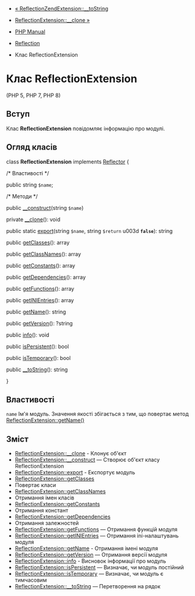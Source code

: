 - [«
ReflectionZendExtension::\_\_toString](reflectionzendextension.tostring.md)
- [ReflectionExtension::\_\_clone »](reflectionextension.clone.md)

- [PHP Manual](index.md)
- [Reflection](book.reflection.md)
- Клас ReflectionExtension

# Клас ReflectionExtension

(PHP 5, PHP 7, PHP 8)

## Вступ

Клас **ReflectionExtension** повідомляє інформацію про модулі.

## Огляд класів

class **ReflectionExtension** implements
[Reflector](class.reflector.md) {

/\* Властивості \*/

public string `$name`;

/\* Методи \*/

public [\_\_construct](reflectionextension.construct.md)(string
`$name`)

private [\_\_clone](reflectionextension.clone.md)(): void

public static [export](reflectionextension.export.md)(string `$name`,
string `$return` u003d **`false`**): string

public [getClasses](reflectionextension.getclasses.md)(): array

public [getClassNames](reflectionextension.getclassnames.md)(): array

public [getConstants](reflectionextension.getconstants.md)(): array

public [getDependencies](reflectionextension.getdependencies.md)():
array

public [getFunctions](reflectionextension.getfunctions.md)(): array

public [getINIEntries](reflectionextension.getinientries.md)(): array

public [getName](reflectionextension.getname.md)(): string

public [getVersion](reflectionextension.getversion.md)(): ?string

public [info](reflectionextension.info.md)(): void

public [isPersistent](reflectionextension.ispersistent.md)(): bool

public [isTemporary](reflectionextension.istemporary.md)(): bool

public [\_\_toString](reflectionextension.tostring.md)(): string

}

## Властивості

`name`
Ім'я модуль. Значення якості збігається з тим, що повертає метод
[ReflectionExtension::getName()](reflectionextension.getname.md)

## Зміст

- [ReflectionExtension::\_\_clone](reflectionextension.clone.md) -
Клонує об'єкт
- [ReflectionExtension::\_\_construct](reflectionextension.construct.md)
— Створює об'єкт класу ReflectionExtension
- [ReflectionExtension::export](reflectionextension.export.md) -
Експортує модуль
- [ReflectionExtension::getClasses](reflectionextension.getclasses.md)
- Повертає класи
- [ReflectionExtension::getClassNames](reflectionextension.getclassnames.md)
- Отримання імен класів
- [ReflectionExtension::getConstants](reflectionextension.getconstants.md)
- Отримання констант
- [ReflectionExtension::getDependencies](reflectionextension.getdependencies.md)
- Отримання залежностей
- [ReflectionExtension::getFunctions](reflectionextension.getfunctions.md)
— Отримання функцій модуля
- [ReflectionExtension::getINIEntries](reflectionextension.getinientries.md)
— Отримання ini-налаштувань модуля
- [ReflectionExtension::getName](reflectionextension.getname.md) -
Отримання імені модуля
- [ReflectionExtension::getVersion](reflectionextension.getversion.md)
— Отримання версії модуля
- [ReflectionExtension::info](reflectionextension.info.md) - Висновок
інформації про модуль
- [ReflectionExtension::isPersistent](reflectionextension.ispersistent.md)
— Визначає, чи модуль постійний
- [ReflectionExtension::isTemporary](reflectionextension.istemporary.md)
— Визначає, чи модуль є тимчасовим
- [ReflectionExtension::\_\_toString](reflectionextension.tostring.md)
— Перетворення на рядок

